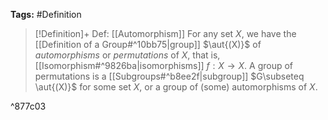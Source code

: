 **Tags:** #Definition 

> [!Definition]+ Def: [[Automorphism]]
> For any set $X$, we have the [[Definition of a Group#^10bb75|group]] $\aut{(X)}$ of *automorphisms* or *permutations* of $X$, that is, [[Isomorphism#^9826ba|isomorphisms]] $f:X\to X$. A group of permutations is a [[Subgroups#^b8ee2f|subgroup]] $G\subseteq \aut{(X)}$ for some set $X$, or a group of (some) automorphisms of $X$.

^877c03
